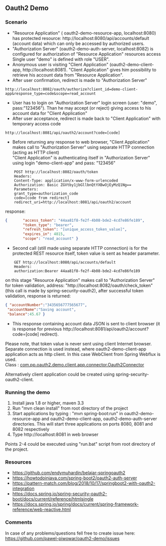 ## Oauth2 Demo

### Scenario
- "Resource Application" ( oauth2-demo-resource-app,  localhost:8080) has protected resource: http://localhost:8080/api/accounts/default (account data) which can only be accessed by authorized users. 
- "Authorization Server" (oauth2-demo-auth-server, localhost:8082) is configured for authorization of "Resource Application" resources access 
 Single user "demo" is defined with role "USER". 
- Anonymous user is visiting "Client Application" (oauth2-demo-client-app, http://localhost:8081). "Client Application" gives him possibility to retrieve his account data from "Resource Application".   
- After user confirmation, redirect is made to "Authorization Server"
```
http://localhost:8082/oauth/authorize?client_id=demo-client-app&response_type=code&scope=read_account
```
- User has to login on "Authorization Server" login screen (user: "demo", pass:"123456"). Than he may accept (or reject) giving access to his account data for "Client Application"  
- After user acceptance, redirect is made back to "Client Application" with temporary access code   
```
http://localhost:8081/api/oauth2/account?code=[code]
```
- Before returning any response to web browser, "Client Application" makes call to "Authorization Server" using separate HTTP connection (acting as HTTP client)   
 "Client Application" is authenticating itself in "Authorization Server" using login "demo-client-app" and pass: "123456"
```
    POST http://localhost:8082/oauth/token  
    Headers:
    Content-Type: application/x-www-form-urlencoded
    Authorization: Basic ZGVtby1jbGllbnQtYXBwOjEyMzQ1Ng==  
    Parameters:
    grant_type=authorization_code  
    code=[code from redirect]  
    redirect_uri=http://localhost:8081/api/oauth2/account  
```
response: 
```json
{       "access_token": "44aa81f8-fe2f-4b08-bde2-4cd7e86fe189",
        "token_type": "bearer",
        "refresh_token": "[unique_access_token_value]",
        "expires_in": 4815,
        "scope": "read_account" }
```
- Second call (still made using separate HTTP connection) is for the protected REST resource itself, token value is sent as header parameter. 
```    
    GET http://localhost:8080/api/accounts/default  
    Headers:  
    authorization:Bearer 44aa81f8-fe2f-4b08-bde2-4cd7e86fe189
```  

on this stage "Resource Application" makes call to "Authorization Server" for token validation,
address: "http://localhost:8082/oauth/check_token" (this call is made by spring-security-oauth2), 
after successful token validation, response is returned:
```json
{ "accountNumber":"3435656777565677",
 "accountName":"Saving account",
 "balance":45.67 }
```
- This response containing account data JSON is sent to client browser (it is response for previous http://localhost:8081/api/oauth2/account?code=[code] redirect).

Please note, that token value is never sent using client Internet browser. Separate connection is used instead,
where oauth2-demo-client-app application acts as http client. In this case  WebClient from Spring Webflux is used.  
Class : [com.pp.oauth2.demo.client.app.connector.Oauth2Connector](./oauth2-demo-client-app/src/main/java/com/pp/oauth2/demo/client/app/connector/Oauth2Connector.java)

Alternatively client application could be created using spring-security-oauth2-client.

### Running the demo

1. Install java 1.8 or higher, maven 3.3
2. Run "mvn clean install" from root directory of the project
3. Start applications by typing : "mvn spring-boot:run" in oauth2-demo-resource-app and oauth2-demo-client-app, oauth2-demo-auth-server directories.
This will start three applications on ports 8080, 8081 and 8082 respectively  
4. Type http://localhost:8081 in web browser

Points 2-4 could be executed using "run.bat" script from root directory of the project.

### Resources 

- https://github.com/endymuhardin/belajar-springoauth2
- https://howtodoinjava.com/spring-boot2/oauth2-auth-server
- https://pattern-match.com/blog/2018/10/17/springboot2-with-oauth2-integration
- https://docs.spring.io/spring-security-oauth2-boot/docs/current/reference/htmlsingle
- https://docs.spring.io/spring/docs/current/spring-framework-reference/web-reactive.html

### Comments

In case of any problems/questions fell free to create issue here: https://github.com/pawel-piwowar/oauth2-demo/issues
